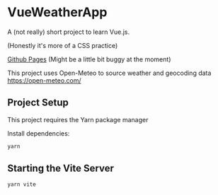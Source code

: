 # VueWeatherApp

A (not really) short project to learn Vue.js.

(Honestly it's more of a CSS practice)

[Github Pages](https://gitnamehere.github.io/vue-weather-app/) (Might be a little bit buggy at the moment)

This project uses Open-Meteo to source weather and geocoding data https://open-meteo.com/

## Project Setup

This project requires the Yarn package manager

Install dependencies:
```sh 
yarn
```

## Starting the Vite Server

```sh 
yarn vite
```
